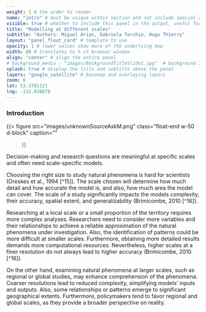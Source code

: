 ```yaml
---
weight: 1 # the order to render
name: "intro" # must be unique within section and not include special characters
visible: true # whether to include this panel in the output, useful for testing
title: "Modelling at different scales"
subtitle: "Authors: Miguel Arias, Gabriela Torchio, Hugo Thierry"
layout: "panel_float_card" # template to use
opacity: 1 # lower values show more of the underlying map
width: 80 # translates to % of browser window
align: "center" # align the entire panel
# background_media : "images/BackgroundTitleSlide1.jpg"  # background image rendered behind the panel, covering map
splash: true # display the title and subtitle above the panel
layers: "google_satellite" # basemap and overlaying layers
zoom: 6
lat: 53.3701121
lng: -132.010678
---
```

### Introduction

{{< figure src="images/unknownSourceAskM.png" 
class="float-end w-50 d-block" 
caption="" 
>}}

Decision-making and research questions are meaningful at specific scales and often need scale-specific models. 



Choosing the right size to study natural phenomena is hard for scientists (Oreskes et al., 1994 [^15]). The scale chosen will determine how much detail and how accurate the model is, and also, how much area the model can cover. The scale of a study significantly impacts the models complexity, their accuracy, spatial extent, and generalizability (Brimicombe, 2010 [^16]).

Researching at a local scale or a small proportion of the territory requires more complex analyses. Researchers need to consider more variables and their relationships to achieve a reliable approximation of the natural phenomena under investigation. Also, the identification of patterns could be more difficult at smaller scales. Furthermore, obtaining more detailed results demands more computational resources. Nevertheless, higher scales at a finer resolution do not always lead to higher accuracy (Brimicombe, 2010 [^16]).

On the other hand, examining natural phenomena at larger scales, such as regional or global studies, may enhance comprehension of the phenomena. Coarser resolutions lead to reduced complexity, simplifying models’ inputs and outputs. Also, some relationships or patterns emerge to significant geographical extents. Furthermore, policymakers tend to favor regional and global scales, as they provide a broader perspective on reality.

